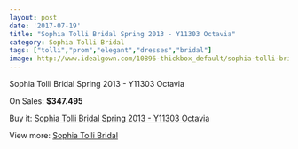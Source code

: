 ```yaml
---
layout: post
date: '2017-07-19'
title: "Sophia Tolli Bridal Spring 2013 - Y11303 Octavia"
category: Sophia Tolli Bridal
tags: ["tolli","prom","elegant","dresses","bridal"]
image: http://www.idealgown.com/10896-thickbox_default/sophia-tolli-bridal-spring-2013-y11303-octavia.jpg
---
```

Sophia Tolli Bridal Spring 2013 - Y11303 Octavia

On Sales: **$347.495**
<a href="https://www.idealgown.com/en/sophia-tolli-bridal/4473-sophia-tolli-bridal-spring-2013-y11303-octavia.html"><amp-img layout="responsive" width="600" height="600" src="//www.idealgown.com/10896-thickbox_default/sophia-tolli-bridal-spring-2013-y11303-octavia.jpg" alt="Sophia Tolli Bridal Spring 2013 - Y11303 Octavia 0" /></a>
<a href="https://www.idealgown.com/en/sophia-tolli-bridal/4473-sophia-tolli-bridal-spring-2013-y11303-octavia.html"><amp-img layout="responsive" width="600" height="600" src="//www.idealgown.com/10899-thickbox_default/sophia-tolli-bridal-spring-2013-y11303-octavia.jpg" alt="Sophia Tolli Bridal Spring 2013 - Y11303 Octavia 1" /></a>
<a href="https://www.idealgown.com/en/sophia-tolli-bridal/4473-sophia-tolli-bridal-spring-2013-y11303-octavia.html"><amp-img layout="responsive" width="600" height="600" src="//www.idealgown.com/10898-thickbox_default/sophia-tolli-bridal-spring-2013-y11303-octavia.jpg" alt="Sophia Tolli Bridal Spring 2013 - Y11303 Octavia 2" /></a>
<a href="https://www.idealgown.com/en/sophia-tolli-bridal/4473-sophia-tolli-bridal-spring-2013-y11303-octavia.html"><amp-img layout="responsive" width="600" height="600" src="//www.idealgown.com/10897-thickbox_default/sophia-tolli-bridal-spring-2013-y11303-octavia.jpg" alt="Sophia Tolli Bridal Spring 2013 - Y11303 Octavia 3" /></a>

Buy it: [Sophia Tolli Bridal Spring 2013 - Y11303 Octavia](https://www.idealgown.com/en/sophia-tolli-bridal/4473-sophia-tolli-bridal-spring-2013-y11303-octavia.html "Sophia Tolli Bridal Spring 2013 - Y11303 Octavia")

View more: [Sophia Tolli Bridal](https://www.idealgown.com/en/52-sophia-tolli-bridal "Sophia Tolli Bridal")